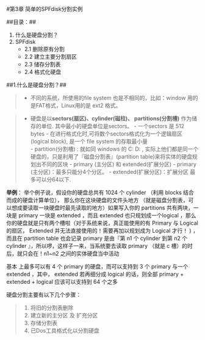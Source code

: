 #第3章 简单的SPFdisk分割实例

##目录：##

1. 什么是硬盘分割？
2. SPFdisk
    - 2.1 删除原有分割
    - 2.2 建立主要分割扇区
    - 2.3 储存分割表
    - 2.4 格式化硬盘


##1.什么是硬盘分割？##
>- 不同的系统，所使用的file system 也是不相同的，比如：window                      用的是FAT格式，Linux用的是 ext2 格式。

>- 硬盘是以**sectors(扇区)、cylinder(磁柱)、 partitions(分割槽)** 作为储存的单位. 其中最小的硬盘单位是sectors。
    - 一个sectors 是 512 bytes 
    - 在进行格式化时,可将数个sectors格式化为一个逻辑扇区(logical block), 是一个 file system 的存取最小量  
    - partition(分割槽) : 就如同 windows 的 C: D: , 实际上他们都是同一个硬盘的，只是利用了『磁盘分割表』(partition table)来将实体的硬盘规划出不同的区块
    - primary (主分区) 和 extended(扩展分区)
        - primary (主分区)：最多只能分4个分区。 
        - extended(扩展分区)：扩展分区 最多可以分64以下.  
        
        
**举例**： 举个例子说，假设你的硬盘总共有 1024 个 cylinder （利用 blocks 结合而成的硬盘计算单位）， 那么你在这块硬盘的文件头地方 （就是磁盘分割表，可以想成要读取一块硬盘时最先读取的地方）如果写入你的 partitions 共有两块，一块是 primary 一块是 extended ，而且 extended 也只规划成一个logical ，那么你的硬盘就是只有两个槽啦（对于系统来说，真正能使用的有 Primary 与 Logical 的扇区， Extended 并无法直接使用的！需要再加以规划成为 Logical 才行！ ) ，而且在 partition table 也会记录 primary 是由『第 n1 个 cylinder 到第 n2 个 cylinder 』，所以啰，这样子一来，当系统要去读取 primary （就是 c 槽）的时后，就只会在！n1~n2 之间的实体硬盘当中活动

基本
上最多可以有 4 个 primary 的硬盘，而可以支持到 3 个 primary 与一个 extended ，其中， extended 若再细分成 logical 的话，则全部 primary + extended + logical 应该可以支持到 64 个之多
        
        
硬盘分割主要有以下几个步骤：
> 1. 将旧的分割表删除
> 2. 建立新的主分区 及 扩充分区   
> 3. 存储分割表
> 4. 已Dos工具格式化以分割硬盘  


























